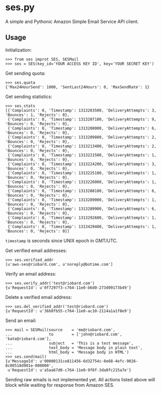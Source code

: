 ses.py
===============================================
A simple and Pythonic Amazon Simple Email Service API client. 


Usage
-----

Initialization:

    >>> from ses improt SES, SESMail
    >>> ses = SES(key_id='YOUR ACCESS KEY ID', key='YOUR SECRET KEY')


Get sending quota:

    >>> ses.quota
    {'Max24HourSend': 1000, 'SentLast24Hours': 0, 'MaxSendRate': 1}


Get sending statistics:

    >>> ses.stats
    [{'Complaints': 0, 'Timestamp': 1313203500, 'DeliveryAttempts': 3, 'Bounces': 1, 'Rejects': 0},
     {'Complaints': 0, 'Timestamp': 1313207100, 'DeliveryAttempts': 9, 'Bounces': 0, 'Rejects': 0}, 
     {'Complaints': 0, 'Timestamp': 1313208000, 'DeliveryAttempts': 6, 'Bounces': 0, 'Rejects': 0},
     {'Complaints': 0, 'Timestamp': 1313209800, 'DeliveryAttempts': 2, 'Bounces': 0, 'Rejects': 0}, 
     {'Complaints': 0, 'Timestamp': 1313213400, 'DeliveryAttempts': 2, 'Bounces': 0, 'Rejects': 0},
     {'Complaints': 0, 'Timestamp': 1313221500, 'DeliveryAttempts': 1, 'Bounces': 0, 'Rejects': 0},
     {'Complaints': 0, 'Timestamp': 1313224200, 'DeliveryAttempts': 3, 'Bounces': 0, 'Rejects': 0},
     {'Complaints': 0, 'Timestamp': 1313225100, 'DeliveryAttempts': 1, 'Bounces': 0, 'Rejects': 0},
     {'Complaints': 0, 'Timestamp': 1313226000, 'DeliveryAttempts': 1, 'Bounces': 0, 'Rejects': 0},
     {'Complaints': 0, 'Timestamp': 1313288100, 'DeliveryAttempts': 6, 'Bounces': 0, 'Rejects': 0},
     {'Complaints': 0, 'Timestamp': 1313289000, 'DeliveryAttempts': 1, 'Bounces': 0, 'Rejects': 0},
     {'Complaints': 0, 'Timestamp': 1313289900, 'DeliveryAttempts': 6, 'Bounces': 0, 'Rejects': 0},
     {'Complaints': 0, 'Timestamp': 1313292600, 'DeliveryAttempts': 1, 'Bounces': 0, 'Rejects': 0},
     {'Complaints': 0, 'Timestamp': 1313429400, 'DeliveryAttempts': 1, 'Bounces': 0, 'Rejects': 0}]



`timestamp` is seconds since UNIX epoch in GMT/UTC. 


Get verified email addresses:

    >>> ses.verified_addr
    [u'aws-ses@riobard.com', u'noreply@botime.com']


Verify an email address:

    >>> ses.verify_addr('test@riobard.com')
    {u'RequestId': u'0f7297f3-c764-11e0-b6d0-273d09173b49'}

Delete a verified email address:

    >>> ses.del_verified_addr('test@riobard.com')
    {u'RequestId': u'36b0fb55-c764-11e0-ac10-2114a1a1f8e9'}


Send an email:

    >>> mail = SESMail(source    = 'me@riobard.com',
    ...                to        = ['john@riobard.com', 'kate@riobard.com'],
    ...                subject   = 'This is a test message',
    ...                text_body = 'Message body in plain text',
    ...                html_body = 'Message body in HTML')
    >>> ses.send(mail)
    {u'MessageId': u'00000131ce811456-6d32754c-8e68-4efc-9026-8c00518d901e-000000',
     u'RequestId': u'a5aa67d0-c764-11e0-9f8f-3da8fc215a7e'}


Sending raw emails is not implemented yet. All actions listed above will block
while waiting for response from Amazon SES. 
